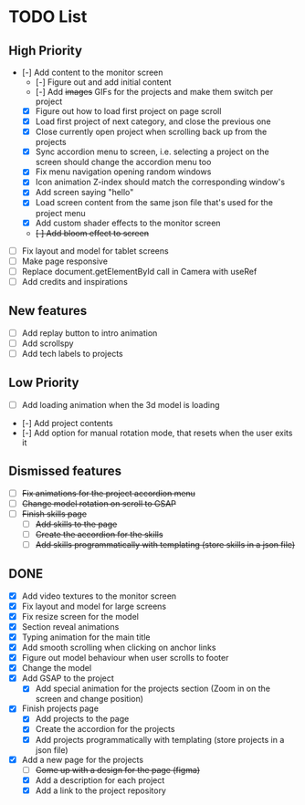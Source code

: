 # TODO List

## High Priority

- [-] Add content to the monitor screen
  - [-] Figure out and add initial content
  - [-] Add ~~images~~ GIFs for the projects and make them switch per project
  - [x] Figure out how to load first project on page scroll
  - [x] Load first project of next category, and close the previous one
  - [x] Close currently open project when scrolling back up from the projects
  - [x] Sync accordion menu to screen, i.e. selecting a project on the screen should change the accordion menu too
  - [x] Fix menu navigation opening random windows
  - [x] Icon animation Z-index should match the corresponding window's
  - [x] Add screen saying "hello"
  - [x] Load screen content from the same json file that's used for the project menu
  - [x] Add custom shader effects to the monitor screen
  - ~~[ ] Add bloom effect to screen~~
- [ ] Fix layout and model for tablet screens
- [ ] Make page responsive
- [ ] Replace document.getElementById call in Camera with useRef
- [ ] Add credits and inspirations

## New features

- [ ] Add replay button to intro animation
- [ ] Add scrollspy
- [ ] Add tech labels to projects

## Low Priority

- [ ] Add loading animation when the 3d model is loading
- [-] Add project contents
- [-] Add option for manual rotation mode, that resets when the user exits it

## Dismissed features

- [ ] ~~Fix animations for the project accordion menu~~
- [ ] ~~Change model rotation on scroll to GSAP~~
- [ ] ~~Finish skills page~~
  - [ ] ~~Add skills to the page~~
  - [ ] ~~Create the accordion for the skills~~
  - [ ] ~~Add skills programmatically with templating (store skills in a json file)~~

## DONE

- [x] Add video textures to the monitor screen
- [x] Fix layout and model for large screens
- [x] Fix resize screen for the model
- [x] Section reveal animations
- [x] Typing animation for the main title
- [x] Add smooth scrolling when clicking on anchor links
- [x] Figure out model behaviour when user scrolls to footer
- [x] Change the model
- [x] Add GSAP to the project
  - [x] Add special animation for the projects section (Zoom in on the screen and change position)
- [x] Finish projects page
  - [x] Add projects to the page
  - [x] Create the accordion for the projects
  - [x] Add projects programmatically with templating (store projects in a json file)
- [x] Add a new page for the projects
  - [ ] ~~Come up with a design for the page (figma)~~
  - [x] Add a description for each project
  - [x] Add a link to the project repository
